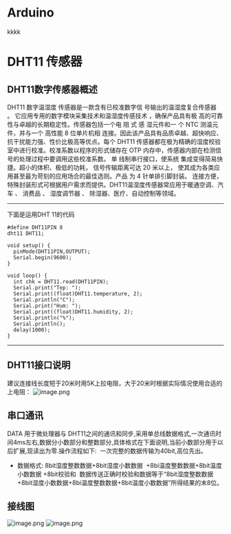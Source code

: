 # Arduino
kkkk
# DHT11 传感器
## DHT11数字传感器概述
DHT11 数字温湿度 传感器是一款含有已校准数字信 号输出的温湿度复合传感器 。 它应用专用的数字模块采集技术和温湿度传感技术 ，确保产品具有极 高的可靠性与卓越的长期稳定性。传感器包括一个电 阻 式 感 湿元件和一 个 NTC 测温元件，并与一个 高性能 8 位单片机相 连接。因此该产品具有品质卓越、超快响应、抗干扰能力强、性价比极高等优点。每个 DHT11 传感器都在极为精确的湿度校验室中进行校准。校准系数以程序的形式储存在 OTP 内存中，传感器内部在检测信号的处理过程中要调用这些校准系数。 单 线制串行接口，使系统 集成变得简易快捷。超小的体积、极低的功耗， 信号传输距离可达 20 米以上， 使其成为各类应用甚至最为苛刻的应用场合的最佳选则。产品 为 4 针单排引脚封装。 连接方便， 特殊封装形式可根据用户需求而提供。DHT11温湿度传感器常应用于暖通空调、汽车 、 消费品 、 湿度调节器 、 除湿器、医疗、自动控制等领域。

---
下面是运用DHT 11的代码
~~~#include <dht11.h>
#define DHT11PIN 8
dht11 DHT11;

void setup() {
  pinMode(DHT11PIN,OUTPUT);
  Serial.begin(9600);
}

void loop() {
  int chk = DHT11.read(DHT11PIN);
  Serial.print("Tep: ");
  Serial.print((float)DHT11.temperature, 2);
  Serial.println("C");
  Serial.print("Hum: ");
  Serial.print((float)DHT11.humidity, 2);
  Serial.println("%");
  Serial.println();
  delay(1000);
}
~~~

---
## DHT11接口说明
建议连接线长度短于20米时用5K上拉电阻，大于20米时根据实际情况使用合适的上电阻：
![image.png](http://note.youdao.com/yws/res/210/WEBRESOURCEcb80f5d2876bc5ae4cf20e0b60b3aaf3)
## 串口通讯
DATA 用于微处理器与 DHT11之间的通讯和同步,采用单总线数据格式,一次通讯时间4ms左右,数据分小数部分和整数部分,具体格式在下面说明,当前小数部分用于以后扩展,现读出为零.操作流程如下:   一次完整的数据传输为40bit,高位先出。 
- 数据格式:
        8bit湿度整数数据+8bit湿度小数数据 
        +8bi温度整数数据+8bit温度小数数据 +8bit校验和 
        数据传送正确时校验和数据等于“8bit湿度整数数据+8bit湿度小数数据+8bi温度整数数据+8bit温度小数数据”所得结果的末8位。
## 接线图
![image.png](http://note.youdao.com/yws/res/225/WEBRESOURCEaa923e0529fca1137e5fdd02757a8b0c)
![image.png](http://note.youdao.com/yws/res/228/WEBRESOURCE2ff3ef3c6f7e901925bf2fdc6d086fe2)
